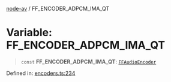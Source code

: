 [node-av](../globals.md) / FF\_ENCODER\_ADPCM\_IMA\_QT

# Variable: FF\_ENCODER\_ADPCM\_IMA\_QT

> `const` **FF\_ENCODER\_ADPCM\_IMA\_QT**: [`FFAudioEncoder`](../type-aliases/FFAudioEncoder.md)

Defined in: [encoders.ts:234](https://github.com/seydx/av/blob/f8631fc881b394300b1479f511d55cf1c370a87f/src/constants/encoders.ts#L234)
